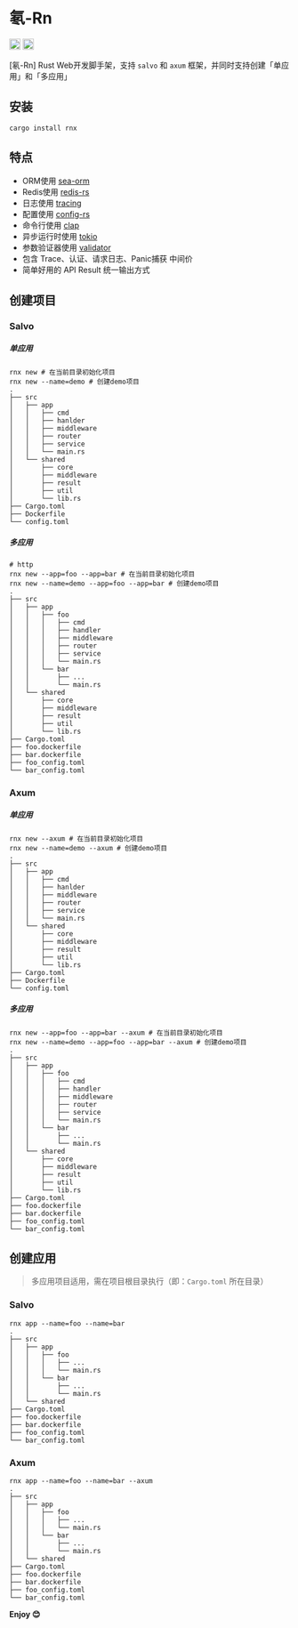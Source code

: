 # 氡-Rn

[<img alt="crates.io" src="https://img.shields.io/crates/v/rnx.svg?style=for-the-badge&color=fc8d62&logo=rust" height="20">](https://crates.io/crates/rnx)
[<img alt="MIT" src="http://img.shields.io/badge/license-MIT-brightgreen.svg?style=for-the-badge" height="20">](http://opensource.org/licenses/MIT)

[氡-Rn] Rust Web开发脚手架，支持 `salvo` 和 `axum` 框架，并同时支持创建「单应用」和「多应用」

## 安装

```shell
cargo install rnx
```

## 特点

- ORM使用 [sea-orm](https://github.com/SeaQL/sea-orm)
- Redis使用 [redis-rs](https://github.com/redis-rs/redis-rs)
- 日志使用 [tracing](https://github.com/tokio-rs/tracing)
- 配置使用 [config-rs](https://github.com/mehcode/config-rs)
- 命令行使用 [clap](https://github.com/clap-rs/clap)
- 异步运行时使用 [tokio](https://github.com/tokio-rs/tokio)
- 参数验证器使用 [validator](https://github.com/Keats/validator)
- 包含 Trace、认证、请求日志、Panic捕获 中间价
- 简单好用的 API Result 统一输出方式

## 创建项目

### Salvo

##### 单应用

```shell
rnx new # 在当前目录初始化项目
rnx new --name=demo # 创建demo项目
.
├── src
│   ├── app
│   │   ├── cmd
│   │   ├── hanlder
│   │   ├── middleware
│   │   ├── router
│   │   ├── service
│   │   └── main.rs
│   └── shared
│       ├── core
│       ├── middleware
│       ├── result
│       ├── util
│       └── lib.rs
├── Cargo.toml
├── Dockerfile
└── config.toml
```

##### 多应用

```shell
# http
rnx new --app=foo --app=bar # 在当前目录初始化项目
rnx new --name=demo --app=foo --app=bar # 创建demo项目
.
├── src
│   ├── app
│   │   ├── foo
│   │   │   ├── cmd
│   │   │   ├── handler
│   │   │   ├── middleware
│   │   │   ├── router
│   │   │   ├── service
│   │   │   └── main.rs
│   │   └── bar
│   │       ├── ...
│   │       └── main.rs
│   └── shared
│       ├── core
│       ├── middleware
│       ├── result
│       ├── util
│       └── lib.rs
├── Cargo.toml
├── foo.dockerfile
├── bar.dockerfile
├── foo_config.toml
└── bar_config.toml
```

### Axum

##### 单应用

```shell
rnx new --axum # 在当前目录初始化项目
rnx new --name=demo --axum # 创建demo项目
.
├── src
│   ├── app
│   │   ├── cmd
│   │   ├── hanlder
│   │   ├── middleware
│   │   ├── router
│   │   ├── service
│   │   └── main.rs
│   └── shared
│       ├── core
│       ├── middleware
│       ├── result
│       ├── util
│       └── lib.rs
├── Cargo.toml
├── Dockerfile
└── config.toml
```

##### 多应用

```shell
rnx new --app=foo --app=bar --axum # 在当前目录初始化项目
rnx new --name=demo --app=foo --app=bar --axum # 创建demo项目
.
├── src
│   ├── app
│   │   ├── foo
│   │   │   ├── cmd
│   │   │   ├── handler
│   │   │   ├── middleware
│   │   │   ├── router
│   │   │   ├── service
│   │   │   └── main.rs
│   │   └── bar
│   │       ├── ...
│   │       └── main.rs
│   └── shared
│       ├── core
│       ├── middleware
│       ├── result
│       ├── util
│       └── lib.rs
├── Cargo.toml
├── foo.dockerfile
├── bar.dockerfile
├── foo_config.toml
└── bar_config.toml
```

## 创建应用

> 多应用项目适用，需在项目根目录执行（即：`Cargo.toml` 所在目录）

### Salvo

```shell
rnx app --name=foo --name=bar
.
├── src
│   ├── app
│   │   ├── foo
│   │   │   ├── ...
│   │   │   └── main.rs
│   │   └── bar
│   │       ├── ...
│   │       └── main.rs
│   └── shared
├── Cargo.toml
├── foo.dockerfile
├── bar.dockerfile
├── foo_config.toml
└── bar_config.toml
```

### Axum

```shell
rnx app --name=foo --name=bar --axum
.
├── src
│   ├── app
│   │   ├── foo
│   │   │   ├── ...
│   │   │   └── main.rs
│   │   └── bar
│   │       ├── ...
│   │       └── main.rs
│   └── shared
├── Cargo.toml
├── foo.dockerfile
├── bar.dockerfile
├── foo_config.toml
└── bar_config.toml
```

**Enjoy 😊**
